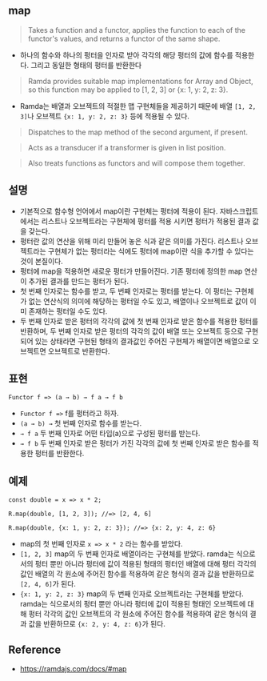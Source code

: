 ## map
> Takes a function and a functor, applies the function to each of the functor's values, and returns a functor of the same shape.
- 하나의 함수와 하나의 펑터을 인자로 받아 각각의 해당 펑터의 값에 함수를 적용한다. 그리고 동일한 형태의 펑터를 반환한다

> Ramda provides suitable map implementations for Array and Object, so this function may be applied to [1, 2, 3] or {x: 1, y: 2, z: 3}.
- Ramda는 배열과 오브젝트의 적절한 맵 구현체들을 제공하기 때문에 배열 `[1, 2, 3]`나 오브젝트 `{x: 1, y: 2, z: 3}` 등에 적용될 수 있다.

> Dispatches to the map method of the second argument, if present.

> Acts as a transducer if a transformer is given in list position.

> Also treats functions as functors and will compose them together.

## 설명
- 기본적으로 함수형 언어에서 map이란 구현체는 펑터에 적용이 된다. 자바스크립트에서는 리스트나 오브젝트라는 구현체에 펑터를 적용 시키면 펑터가 적용된 결과 값을 갖는다.
- 펑터란 값의 연산을 위해 미리 만들어 놓은 식과 같은 의미를 가진다. 리스트나 오브젝트라는 구현체가 없는 펑터라는 식에도 펑터에 map이란 식을 추가할 수 있다는 것이 본질이다.
- 펑터에 map을 적용하면 새로운 펑터가 만들어진다. 기존 펑터에 정의한 map 연산이 추가된 결과를 만드는 펑터가 된다.
- 첫 번째 인자로는 함수를 받고, 두 번째 인자로는 펑터를 받는다. 이 펑터는 구현체가 없는 연산식의 의미에 해당하는 펑터일 수도 있고, 배열이나 오브젝트로 값이 이미 존재하는 펑터일 수도 있다.
- 두 번째 인자로 받은 펑터의 각각의 값에 첫 번째 인자로 받은 함수를 적용한 펑터를 반환하며, 두 번째 인자로 받은 펑터의 각각의 값이 배열 또는 오브젝트 등으로 구현되어 있는 상태라면 구현된 형태의 결과값인 주어진 구현체가 배열이면 배열으로 오브젝트면 오브젝트로 반환한다.

## 표현
```
Functor f => (a → b) → f a → f b
```
- `Functor f =>` f를 펑터라고 하자.
- `(a → b) →` 첫 번째 인자로 함수를 받는다.
- `→ f a` 두 번째 인자로 어떤 타입(a)으로 구성된 펑터를 받는다.
- `→ f b` 두 번째 인자로 받은 펑터가 가진 각각의 값에 첫 번째 인자로 받은 함수를 적용한 펑터를 반환한다.

## 예제
```
const double = x => x * 2;

R.map(double, [1, 2, 3]); //=> [2, 4, 6]

R.map(double, {x: 1, y: 2, z: 3}); //=> {x: 2, y: 4, z: 6}
```
- map의 첫 번째 인자로 `x => x * 2` 라는 함수를 받았다.
- `[1, 2, 3]` map의 두 번째 인자로 배열이라는 구현체를 받았다. ramda는 식으로서의 펑터 뿐만 아니라 펑터에 값이 적용된 형태의 펑터인 배열에 대해 펑터 각각의 값인 배열의 각 원소에 주어진 함수를 적용하여 같은 형식의 결과 값을 반환하므로 `[2, 4, 6]`가 된다.
- `{x: 1, y: 2, z: 3}` map의 두 번째 인자로 오브젝트라는 구현체를 받았다. ramda는 식으로서의 펑터 뿐만 아니라 펑터에 값이 적용된 형태인 오브젝트에 대해 펑터 각각의 값인 오브젝트의 각 원소에 주어진 함수를 적용하여 같은 형식의 결과 값을 반환하므로 `{x: 2, y: 4, z: 6}`가 된다.

## Reference
- https://ramdajs.com/docs/#map
